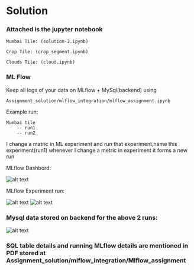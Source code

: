 # Solution

### Attached is the jupyter notebook 
```
Mumbai Tile: (solution-2.ipynb) 

Crop Tile: (crop_segment.ipynb)

Clouds Tile: (cloud.ipynb)
```
### ML Flow

Keep all logs of your data on MLflow + MySql(backend) using

``` Assignment_solution/mlflow_integration/mlflow_assignment.ipynb ``` 

Example run:
```
Mumbai tile
    -- run1
    -- run2
```

I change a matric in ML experiment and run that experiment,name this experiment(run1)
whenever I change a metric in experiment it forms a new run

MLflow Dashbord:

![alt text](https://github.com/ajinkya933/Assignment_solution/blob/master/images/dashbord.png)

MLflow Experiment run:

![alt text](https://github.com/ajinkya933/Assignment_solution/blob/master/images/1.png)
![alt text](https://github.com/ajinkya933/Assignment_solution/blob/master/images/2.png)


### Mysql data stored on backend for the above 2 runs:

![alt text](https://github.com/ajinkya933/Assignment_solution/blob/master/images/sql.png)



### SQL table details and running MLflow details are mentioned in PDF stored at Assignment_solution/mlflow_integration/Mlflow_assignment

